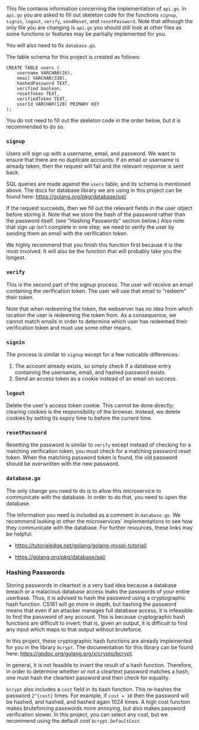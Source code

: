 This file contains information concerning the implementation of `api.go`. In `api.go` you are asked to fill out skeleton code for the functions `signup`, `signin`, `logout`, `verify`, `sendReset`, and `resetPassword`. Note that although the only file you are changing is `api.go` you should still look at other files as some functions or features may be partially implemented for you.

You will also need to fix `database.go`.

The table schema for this project is created as follows:

```
CREATE TABLE users (
    username VARCHAR(20),
    email VARCHAR(320),
    hashedPassword TEXT,
    verified boolean,
    resetToken TEXT,
    verifiedToken TEXT,
    userId VARCHAR(128) PRIMARY KEY
);
```

You do not need to fill out the skeleton code in the order below, but it is recommended to do so.

### `signup`

Users will sign up with a username, email, and password. We want to ensure that there are no duplicate accounts: if an email or username is already taken, then the request will fail and the relevant response is sent back.

SQL queries are made against the `users` table, and its schema is mentioned above. The docs for database library we are using in this project can be found here: https://golang.org/pkg/database/sql/

If the request succeeds, then we fill out the relevant fields in the user object before storing it. Note that we store the hash of the password rather than the password itself. (see "Hashing Passwords" section below.) Also note that sign up isn't complete in one step; we need to verify the user by sending them an email with the verification token.

We highly recommend that you finish this function first because it is the most involved. It will also be the function that will probably take you the longest.

### `verify`

This is the second part of the signup process. The user will receive an email containing the verification token. The user will use that email to "redeem" their token.

Note that when redeeming the token, the webserver has no idea from which location the user is redeeming the token from. As a consequence, we cannot match emails in order to determine which user has redeemed their verification token and must use some other means.

### `signin`

The process is similar to `signup` except for a few noticable differences:

1. The account already exists, so simply check if a database entry containing the username, email, and hashed password exists
2. Send an access token as a cookie instead of an email on success.

### `logout`

Delete the user's access token cookie. This cannot be done directly; clearing cookies is the responsibility of the browser. Instead, we delete cookies by setting its expiry time to before the current time.

### `resetPassword`

Resetting the password is similar to `verify` except instead of checking for a matching verification token, you must check for a matching password reset token. When the matching password token is found, the old password should be overwritten with the new password.

### `database.go`

The only change you need to do is to allow this microservice to communicate with the database. In order to do that, you need to open the database.

The information you need is included as a comment in `database.go`. We recommend looking at other the microservices' implementations to see how they communicate with the database. For further resources, these links may be helpful: 

 - https://tutorialedge.net/golang/golang-mysql-tutorial/

 - https://golang.org/pkg/database/sql/

### Hashing Passwords

Storing passwords in cleartext is a very bad idea because a database breach or a malacious database access leaks the passwords of your entire userbase. Thus, it is advised to hash the password using a cryptographic hash function. CS161 will go more in depth, but hashing the password means that even if an attacker manages full database access, it is infeasible to find the password of any account. This is because cryptographic hash functions are difficult to invert; that is, given an output, it is difficult to find any input which maps to that output without bruteforce.

In this project, these cryptographic hash functions are already implemented for you in the library `bcrypt`. The documentation for this library can be found here: https://godoc.org/golang.org/x/crypto/bcrypt.

In general, it is not feasible to invert the result of a hash function. Therefore, in order to determine whether or not a cleartext password matches a hash, one must hash the cleartext password and then check for equality.

`bcrypt` also includes a `cost` field in its hash function. This re-hashes the password `2^{cost}` times. For example, if `cost = 10` then the password will be hashed, and hashed, and hashed again 1024 times. A high cost function makes bruteforcing passwords more annoying, but also makes password verification slower. In this project, you can select any cost, but we recommend using the default cost `bcrypt.DefaultCost`.
